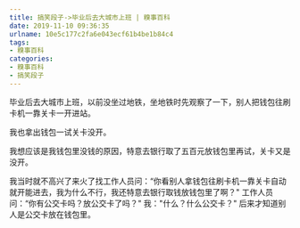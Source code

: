 ```yaml
---
title: 搞笑段子->毕业后去大城市上班 | 糗事百科
date: 2019-11-10 09:36:35
urlname: 10e5c177c2fa6e043ecf61b4be1b84c4
tags: 
- 糗事百科
categories:
- 糗事百科
- 搞笑段子
---
```

毕业后去大城市上班，以前没坐过地铁，坐地铁时先观察了一下，别人把钱包往刷卡机一靠关卡一开进站。

我也拿出钱包一试关卡没开。

我想应该是我钱包里没钱的原因，特意去银行取了五百元放钱包里再试，关卡又是没开。

我当时就不高兴了来火了找工作人员问：“你看别人拿钱包往刷卡机一靠关卡自动就开能进去，我为什么不行，我还特意去银行取钱放钱包里了啊？"   工作人员问：“你有公交卡吗？放公交卡了吗？"  我："什么？什么公交卡？" 后来才知道别人是公交卡放在钱包里。


